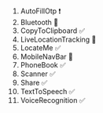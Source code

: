01. AutoFillOtp :exclamation:
02. Bluetooth :no_entry_sign:
03. CopyToClipboard :white_check_mark:
04. LiveLocationTracking :no_entry_sign:
05. LocateMe :white_check_mark:
06. MobileNavBar :no_entry_sign:
07. PhoneBook :white_check_mark:
08. Scanner :white_check_mark:
09. Share :white_check_mark:
10. TextToSpeech :white_check_mark:
11. VoiceRecognition :white_check_mark:
